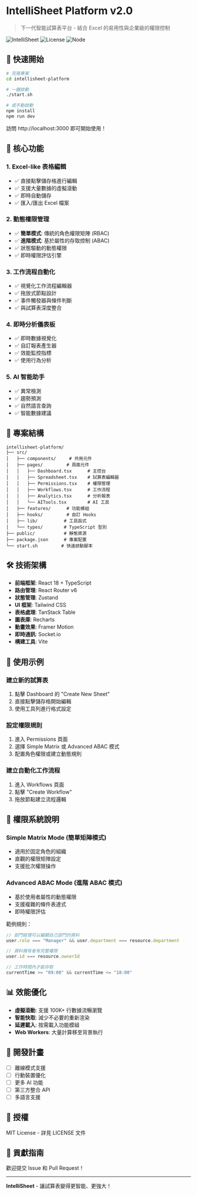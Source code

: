 # IntelliSheet Platform v2.0

> 下一代智能試算表平台 - 結合 Excel 的易用性與企業級的權限控制

![IntelliSheet](https://img.shields.io/badge/version-2.0.0-blue)
![License](https://img.shields.io/badge/license-MIT-green)
![Node](https://img.shields.io/badge/node-%3E%3D16-brightgreen)

## 🚀 快速開始

```bash
# 克隆專案
cd intellisheet-platform

# 一鍵啟動
./start.sh

# 或手動啟動
npm install
npm run dev
```

訪問 http://localhost:3000 即可開始使用！

## 🎯 核心功能

### 1. Excel-like 表格編輯
- ✅ 直接點擊儲存格進行編輯
- ✅ 支援大量數據的虛擬滾動
- ✅ 即時自動儲存
- ✅ 匯入/匯出 Excel 檔案

### 2. 動態權限管理
- ✅ **簡單模式**: 傳統的角色權限矩陣 (RBAC)
- ✅ **進階模式**: 基於屬性的存取控制 (ABAC)
- ✅ 狀態驅動的動態權限
- ✅ 即時權限評估引擎

### 3. 工作流程自動化
- ✅ 視覺化工作流程編輯器
- ✅ 拖放式節點設計
- ✅ 事件觸發器與條件判斷
- ✅ 與試算表深度整合

### 4. 即時分析儀表板
- ✅ 即時數據視覺化
- ✅ 自訂報表產生器
- ✅ 效能監控指標
- ✅ 使用行為分析

### 5. AI 智能助手
- ✅ 異常檢測
- ✅ 趨勢預測
- ✅ 自然語言查詢
- ✅ 智能數據建議

## 📁 專案結構

```
intellisheet-platform/
├── src/
│   ├── components/     # 共用元件
│   ├── pages/         # 頁面元件
│   │   ├── Dashboard.tsx      # 主控台
│   │   ├── Spreadsheet.tsx    # 試算表編輯器
│   │   ├── Permissions.tsx    # 權限管理
│   │   ├── Workflows.tsx      # 工作流程
│   │   ├── Analytics.tsx      # 分析報表
│   │   └── AITools.tsx        # AI 工具
│   ├── features/      # 功能模組
│   ├── hooks/         # 自訂 Hooks
│   ├── lib/          # 工具函式
│   └── types/        # TypeScript 型別
├── public/           # 靜態資源
├── package.json      # 專案配置
└── start.sh         # 快速啟動腳本
```

## 🛠️ 技術架構

- **前端框架**: React 18 + TypeScript
- **路由管理**: React Router v6
- **狀態管理**: Zustand
- **UI 框架**: Tailwind CSS
- **表格處理**: TanStack Table
- **圖表庫**: Recharts
- **動畫效果**: Framer Motion
- **即時通訊**: Socket.io
- **構建工具**: Vite

## 🎨 使用示例

### 建立新的試算表
1. 點擊 Dashboard 的 "Create New Sheet"
2. 直接點擊儲存格開始編輯
3. 使用工具列進行格式設定

### 設定權限規則
1. 進入 Permissions 頁面
2. 選擇 Simple Matrix 或 Advanced ABAC 模式
3. 配置角色權限或建立動態規則

### 建立自動化工作流程
1. 進入 Workflows 頁面
2. 點擊 "Create Workflow"
3. 拖放節點建立流程邏輯

## 🔐 權限系統說明

### Simple Matrix Mode (簡單矩陣模式)
- 適用於固定角色的組織
- 直觀的權限矩陣設定
- 支援批次權限操作

### Advanced ABAC Mode (進階 ABAC 模式)
- 基於使用者屬性的動態權限
- 支援複雜的條件表達式
- 即時權限評估

範例規則：
```javascript
// 部門經理可以編輯自己部門的資料
user.role === "Manager" && user.department === resource.department

// 資料擁有者有完整權限
user.id === resource.ownerId

// 工作時間內才能存取
currentTime >= "09:00" && currentTime <= "18:00"
```

## 📊 效能優化

- **虛擬滾動**: 支援 100K+ 行數據流暢瀏覽
- **智能快取**: 減少不必要的重新渲染
- **延遲載入**: 按需載入功能模組
- **Web Workers**: 大量計算移至背景執行

## 🚧 開發計畫

- [ ] 離線模式支援
- [ ] 行動裝置優化
- [ ] 更多 AI 功能
- [ ] 第三方整合 API
- [ ] 多語言支援

## 📝 授權

MIT License - 詳見 LICENSE 文件

## 🤝 貢獻指南

歡迎提交 Issue 和 Pull Request！

---

**IntelliSheet** - 讓試算表變得更智能、更強大！
